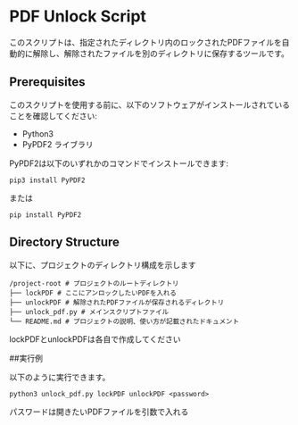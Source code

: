 # PDF Unlock Script

このスクリプトは、指定されたディレクトリ内のロックされたPDFファイルを自動的に解除し、解除されたファイルを別のディレクトリに保存するツールです。

## Prerequisites

このスクリプトを使用する前に、以下のソフトウェアがインストールされていることを確認してください:

- Python3
- PyPDF2 ライブラリ

PyPDF2は以下のいずれかのコマンドでインストールできます:

```
pip3 install PyPDF2
```
または
```
pip install PyPDF2
```

## Directory Structure

以下に、プロジェクトのディレクトリ構成を示します
```
/project-root # プロジェクトのルートディレクトリ
├── lockPDF # ここにアンロックしたいPDFを入れる
├── unlockPDF # 解除されたPDFファイルが保存されるディレクトリ
├── unlock_pdf.py # メインスクリプトファイル
└── README.md # プロジェクトの説明、使い方が記載されたドキュメント
```

lockPDFとunlockPDFは各自で作成してください

##実行例

以下のように実行できます。

```
python3 unlock_pdf.py lockPDF unlockPDF <password>
```

パスワードは開きたいPDFファイルを引数で入れる









